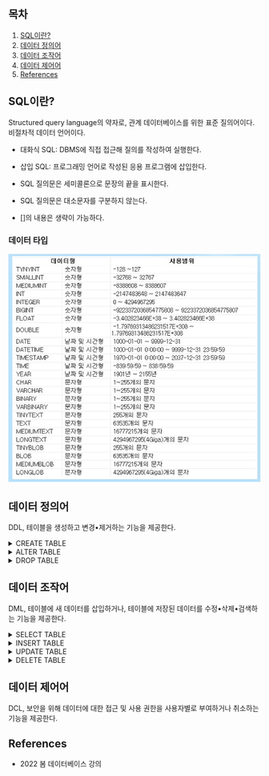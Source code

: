 ## 목차

1. [SQL이란?](#sql이란)
2. [데이터 정의어](#데이터-정의어)
3. [데이터 조작어](#데이터-조작어)
4. [데이터 제어어](#데이터-제어어)
5. [References](#references)

## SQL이란?
Structured query language의 약자로, 관계 데이터베이스를 위한 표준 질의어이다. 비절차적 데이터 언어이다.

+ 대화식 SQL: DBMS에 직접 접근해 질의를 작성하여 실행한다.
+ 삽입 SQL: 프로그래밍 언어로 작성된 응용 프로그램에 삽입한다.

+ SQL 질의문은 세미콜론으로 문장의 끝을 표시한다.
+ SQL 질의문은 대소문자를 구분하지 않는다.
+ []의 내용은 생략이 가능하다.

### 데이터 타입

![](../image/sql/data%20type.jpeg)

## 데이터 정의어
DDL, 테이블을 생성하고 변경•제거하는 기능을 제공한다.

<details><summary>CREATE TABLE</summary>

### CREATE TABLE
테이블을 생성하는 명령어이다.

    CREATE TABLE 테이블_이름 (
        속성_이름 데이터_타입 [NOT NULL] [DEFAULT 기본_값]
        [PRIMARY KEY (속성_리스트)]
        [UNIQUE (속성_리스트)]
        [FOREIGN KEY (속성_리스트) REFERENCES 테이블_이름(속성_리스트]
            [ON DELETE 옵션] [ON UPDATE 옵션]
        [CONSTRAINT 이름] [CHECK(조건)]
    );

+ 테이블을 구성하는 각 속성의 이름, 데이터 타입, 기본 제약 사항을 정의한다.
    + 속성: 테이블을 구성하는 각 속성의 데이터 타입을 선택한 다음, 널 값 허용 여부와 기본값 필요 여부를 결정한다.
        + NOT NULL: 속성이 널값을 허용하지 않음을 의미하는 키워드이다.
        + DEFAULT: 속성의 기본값을 지정하는 키워드이다. 문자열이나 날짜 데이터는 작은 따옴표로 묶어서 표현한다. 대소문자를 구분한다.
+ 기본키, 대체키, 외래키를 정의할 수 있다.
    + PRIMARY KEY: 기본키를 지정하는 키워드이다.
    + UNIQUE: 대체키를 지정하는 키워드이다. 대체키로 지정되는 속성의 값은 유일성을 가지며, 기본키와 달리 널 값이 허용된다.
    + FOREIGN KEY: 외래키를 지정하는 키워드이다. 외래키가 어떤 테이블의 무슨 속성을 참조하는지 REFERENCES 키워드 다음에 제시한다. 참조 무결성 제약조건 유지를 위해서, 참조되는 테이블에서 투플 삭제시 처리 방법을 지정하는 옵션이 있다.
        + ON DELETE NO ACTION: 투플을 삭제하지 못하게 한다.
        + ON DELETE CASCADE: 관련 투플을 함께 삭제한다.
        + ON DELETE SET NULL: 관련 투플의 외래키 값을 NULL로 변경한다.
        + ON DELETE SET DEFAULT: 관련 투플의 외래키 값을 미리 지정한 기본 값으로 변경한다.
+ 데이터 무결성을 위한 제약조건을 정의한다.
    + CHECK: 테이블에 정확하고 유효한 데이터를 유지하기 위해서, 특정 속성에 대한 제약조건을 지정한다. CONSTARINT 키워드와 함께 고유 이름을 부여할 수 있다.

</details>

<details><summary>ALTER TABLE</summary>

### ALTER TABLE
테이블에 관한 내용을 변경하는 명령어이다.

+ 테이블에 새로운 속성을 추가한다.

    ALTER TABLE 테이블_이름
     ADD 속성_이름 데이터_타입 [NOT NULL] [DEFAULT 기본_값];

+ 기존 속성을 삭제한다.

    ALTER TABLE 테이블_이름 DROP COLUMN 속성_이름;

    + 만약 삭제할 속성과 관련돈 제약 조건이 있다면, 속성 삭제가 수행되지 않거나 관련된 제약 조건을 먼저 삭제해야한다.

+ 새로운 제약 조건을 추가한다.

    ALTER TABLE 테이블_이름 ADD CONSTRAINT 제약조건_이름 제약조건_내용;

+ 기존 제약조건을 삭제한다.

    ALTER TABLE 테이블_이름 DROP CONSTRAINT 제약조건_이름;

</details>

<details><summary>DROP   TABLE</summary>

### DROP TABLE
테이블을 삭제하는 명령어이다.

    DROP TABLE 테이블_이름;

</details>



## 데이터 조작어
DML, 테이블에 새 데이터를 삽입하거나, 테이블에 저장된 데이터를 수정•삭제•검색하는 기능을 제공한다.

<details><summary>SELECT TABLE</summary>

### SELECT
테이블의 레코드를 선택한다. 
#### 일반 검색

    SELECT [All | DISTINCT] 속성_리스트 FROM 테이블_리스트;

+ SELECT 키워드와 함께 검색하고 싶은 속성의 이름을 나열한다. 
+ FROM 키워드와 함께 검색하고 싶은 속성이 있는 테이블의 이름을 나열한다.
+ ALL: 결과 테이블이 투플의 중복을 허용하도록 지정한다.
+ DISTINCT: 결과 테이블이 투프르이 중복이 허용되지 않도록 한다.

    SELECT [All | DISTINCT] 속성_리스트 [AS 새로운 속성 명]FROM 테이블_리스트;

+ AS: 결과 테이블에서 속성의 이름을 바꾸어 출력 가능하다. 새로운 이름에 공백이 포함되어 있으면 큰따옴표나 작은따옴표로 묶어주어야 한다.

    SELECT [All | DISTINCT] 속성_리스트 [산술식] [AS 새로운 속성 명]
    FROM 테이블_리스트;

+ 산술식: 속성의 이름과 +, -, *, / 등의 산술 연산자와 상수로 구성된다. 속성의 값이 실제로 변경되는 것은 아니고, 결과 테이블에서만 계산된 결과 값이 출력된다.

#### 조건 검색
조건을 만족하는 데이터만 검색한다.

    SELECT [All | DISTINCT] 속성_리스트 [산술식] [AS 새로운 속성 명]
    FROM 테이블_리스트
    [ WHERE 조건 ];

WHERE 키워드와 함께 비교 연산자와 논리 연산자를 이용한 검색 조건을 제시한다.

+ LIKE: 부분적으로 일치하는 데이터를 검색한다. 문자열을 이용하는 조건에만 LIKE 키워드를 사용할 수 있다.
    + %: 0개 이상의 문자
    + _: 1개의 문자
    + LIKE '데이터%": 데이터로 시작하는 문자열
    + LIKE '%데이터": 데이터로 끝나는 문자열
    + LIKE '%데이터%": 데이터 가 포함된 문자열
    + LIKE '데이터___": 데이터로 시작하는 6자 길이의 문자열
    + LIKE '__한%": 세번째 글자가 '한'인 문자열

+ IS NULL: 특정 속성의 값이 널 값인지를 비교한다.
+ IS NOT NULL: 특정 속성의 값이 널값이 아닌지를 비교한다.

널 값은 다른 값과 크기를 비교하면 결과가 모두 거짓이 된다.

#### 정렬 검색
ORDER BY 키워드를 이용해서 결과 테이블 내용을 사용자가 원하는 순서로 출력한다. 정렬 기준이 되는 속성과 정렬 방식을 지정한다.

    SELECT [All | DISTINCT] 속성_리스트 [산술식] [AS 새로운 속성 명]
    FROM 테이블_리스트
    [ WHERE 조건 ]
    [ ORDER BY 속성_리스트[ASC | DESC] ];

+ 오름차순(기본) - ASC / 내림차순 - DESC
+ 널 값은 오름차순에서는 제일 마지막에 출력되고, 내림차순에서는 제일 먼저 출력된다.
+ 여러 기준에 따라 정렬하려면 정렬 기준이 되는 속성을 차례대로 제시한다.

#### 집계 함수
Aggregate function, column function이라고도 한다. 특정 속성 값을 통계적으로 검색한 결과를 검색하기 위해 집계 함수를 이용한다. 개수(COUNT), 합계(SUM), 평균(AVG), 최댓값(MAX), 최솟값(MIN)의 계산 기능을 제공한다.

+ 널인 속성 값은 제외하고 계산한다.
+ WHERE 절에서는 사용할 수 없고, SELECT 절이나 HAVING 절에서만 사용 가능하다.
+ COUNT, MAX, MIN - 모든 데이터
    + COUNT를 사용할 때, 정확한 개수를 계산하기 위해서는 보통 기본키 속성이나 *를 이용한다.
+ SUM, AVG - 숫자 데이터

#### 그룹별 검색
GROUP BY 키워드를 이용해 특정 속성의 값이 같은 투플을 모아 그룹을 만들고, 그룹별로 검색한다. 

    SELECT [All | DISTINCT] 속성_리스트 [산술식] [AS 새로운 속성 명]
    FROM 테이블_리스트
    [ WHERE 조건 ]
    [ GROUB BY 속성_리스트 [HAVING 조건] ]
    [ ORDER BY 속성_리스트[ASC | DESC] ];


+ GROUP BY 키워드와 함께 그룹을 나누는 기준이 되는 속성을 지정한다.
+ HAVING 키워드를 함께 이용해 그룹에 대한 조건을 지정한다.
+ 그룹을 나누는 기준이 되는 속성을 SELECT 절에도 작성하는 것이 좋다.

#### 조인 검색
여러 개의 테이블을 연결하여 데이터를 검색하는 것이다. 조인 검색을 위해 테이블을 연결해주는 조인 속성을 지정한다. 속성의 이름은 달라도 되지만, 도메인은 같아야 한다. 일반적으로 외래키를 사용한다.

+ FROM 절에 검색에 필요한 모든 테이블을 나열한다.
+ WHERE 절에 조인 속성이 같아야 함을 의미하는 조인 조건을 제시한다.
+ 속성 이름 앞에 해당 속성이 소속된 테이블의 이름을 표시한다.
+ 테이블의 이름을 대신하는 단순한 별명을 제시하여 질의문을 작성하는 것도 좋다.

#### 부속 질의문
SELECT 문 안에 또 다른 SELECT 문을 포함하는 질의이다. 주 질의문과 부속 질의문으로 나눈다. 부속 질의문을 먼저 수행하고, 그 결과를 이용해 상의 질의문을 수행한다. 따라서 이 둘을 연결하는 연산자가 필요하다.

+ 부속 질의문은 괄호로 묶어서 작성하며, ORDER BY 절을 사용할 수 없다.
+ 단일 행 부속 연산자: 하나의 행을 결과로 반환한다.
    + 비교 연산자 사용 가능
+ 다중 행 부속 연산자: 하나 이상의 행을 결과로 반환한다.
    + 비교 연산자 사용 불가능
    + IN, NOT IN, EXISTS, NOT EXISTS, ALL, ANY 또는 SOME 사용 가능
    + IN: 부속 질의문 결과 중, 일치하는 것이 있으면 검색 조건이 참이다.
    + NOT IN: 부속 질의문 결과 중, 일치하는 것이 없으면 검색 조건이 참이다.
    + EXISTS: 부속 질의문 결과값이 하나라도 존재하면 검색 조건이 참이다.
    + NOT EXISTS: 부속 질의문 결과값이 하나라도 존재하지 않으면 검색 조건이 참이다.
    + ALL: 부속 질의문 결과값 모두와 비교한 결과가 참이면 검색 조건을 만족한다. 비교 연산자와 함께 사용한다.
    + ANY 또는 SOME: 부속 질의문 값 중 하나라도 비교한 결과가 참이면 검색 조건을 만족한다. 비교 연산자와 함께 사용한다.

</details>

<details><summary>INSERT TABLE</summary>

### INSERT
테이블에 데이터를 삽입한다.

    INSERT 
    INTO 테이블_이름[(속성_리스트)]
    VALUES (속성_리스트);

+ INTO 키워드와 함께 투플을 삽입할 테이블의 이름과 속성의 이름을 나열한다.
    + 속성 리스트를 생략하면 테이블을 정의할 때, 지정한 속성의 순서대로 값이 삽입된다.
+ VALUES 키워드와 함께 삽입할 속성 값들을 나열한다.
+ INTO 절의 속성 이름과 VALUES 절의 속성 값은 순서대로 일대일 대응되어야 한다.

부속 질의문을 이용해서 데이터를 삽입할 수 있다.

    INSERT 
    INTO 테이블_이름[(속성_리스트)]
    SELECT 문;

</details>

<details><summary>UPDATE 
TABLE</summary>

### UPDATE
테이블에 저장된 투플에서 특정 속성의 값을 수정한다.

    UPDATE 테이블_이름
    SET 속성_이름1 = 값1, 속성_이름2 = 값2, ...
    [WHERE 조건];

+ SET 키워드 다음에 속성 값을 어떻게 수정할 것인지를 지정한다.
+ WHERE 절에 제시된 조건을 만족하는 투플에 대해서만 속성 값을 수정한다.
    + WHERE 절을 생략하면 테이블에 존재하는 모든 투플을 대상으로 수정한다. 대참사가 날 확률이 높다.
        
</details>
<details><summary>DELETE TABLE</summary>

### DELECT
테이블에 저장된 데이터를 삭제한다.

    DELETE
    FROM 테이블_이름
    [WHERE 조건];

+ WHERE 절에 제시한 조건을 만족하는 투플만 삭제한다.
    + WHERE 절을 생략하면 테이블에 존재하는 모든 투플을 삭제해서 빈 테이블이 된다. 대참사가 날 확률이 매우 높다.

</details>


## 데이터 제어어
DCL, 보안을 위해 데이터에 대한 접근 및 사용 권한을 사용자별로 부여하거나 취소하는 기능을 제공한다.  



## References
* 2022 봄 데이터베이스 강의